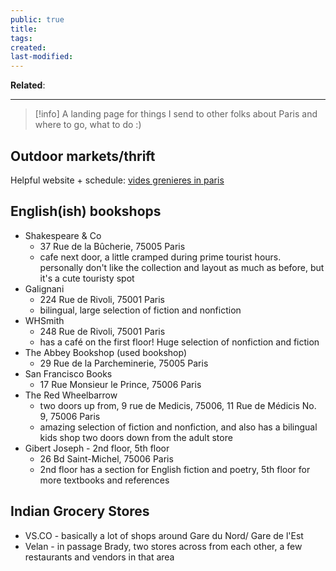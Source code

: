 ```yaml
---
public: true
title: 
tags: 
created: 
last-modified: 
---
```

**Related**:

---

> [!info]
> A landing page for things I send to other folks about Paris and where to go, what to do :)

## Outdoor markets/thrift
Helpful website + schedule: [vides grenieres in paris](https://brocabrac.fr/75/)

## English(ish) bookshops
* Shakespeare & Co 
	* 37 Rue de la Bûcherie, 75005 Paris
	* cafe next door, a little cramped during prime tourist hours. personally don't like the collection and layout as much as before, but it's a cute touristy spot 
* Galignani
	* 224 Rue de Rivoli, 75001 Paris
	* bilingual, large selection of fiction and nonfiction
* WHSmith
	* 248 Rue de Rivoli, 75001 Paris
	* has a café on the first floor! Huge selection of nonfiction and fiction
* The Abbey Bookshop (used bookshop)
	* 29 Rue de la Parcheminerie, 75005 Paris
* San Francisco Books
	* 17 Rue Monsieur le Prince, 75006 Paris
* The Red Wheelbarrow
	* two doors up from, 9 rue de Medicis, 75006, 11 Rue de Médicis No. 9, 75006 Paris
	* amazing selection of fiction and nonfiction, and also has a bilingual kids shop two doors down from the adult store
* Gibert Joseph - 2nd floor, 5th floor
	* 26 Bd Saint-Michel, 75006 Paris
	* 2nd floor has a section for English fiction and poetry, 5th floor for more textbooks and references

## Indian Grocery Stores
* VS.CO - basically a lot of shops around Gare du Nord/ Gare de l'Est
* Velan - in passage Brady, two stores across from each other, a few restaurants and vendors in that area